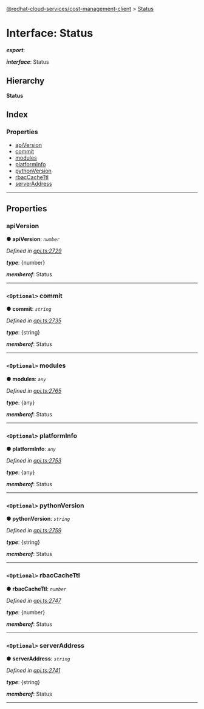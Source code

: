 [@redhat-cloud-services/cost-management-client](../README.md) > [Status](../interfaces/status.md)

# Interface: Status

*__export__*: 

*__interface__*: Status

## Hierarchy

**Status**

## Index

### Properties

* [apiVersion](status.md#apiversion)
* [commit](status.md#commit)
* [modules](status.md#modules)
* [platformInfo](status.md#platforminfo)
* [pythonVersion](status.md#pythonversion)
* [rbacCacheTtl](status.md#rbaccachettl)
* [serverAddress](status.md#serveraddress)

---

## Properties

<a id="apiversion"></a>

###  apiVersion

**● apiVersion**: *`number`*

*Defined in [api.ts:2729](https://github.com/RedHatInsights/javascript-clients/blob/master/packages/cost-management/api.ts#L2729)*

*__type__*: {number}

*__memberof__*: Status

___
<a id="commit"></a>

### `<Optional>` commit

**● commit**: *`string`*

*Defined in [api.ts:2735](https://github.com/RedHatInsights/javascript-clients/blob/master/packages/cost-management/api.ts#L2735)*

*__type__*: {string}

*__memberof__*: Status

___
<a id="modules"></a>

### `<Optional>` modules

**● modules**: *`any`*

*Defined in [api.ts:2765](https://github.com/RedHatInsights/javascript-clients/blob/master/packages/cost-management/api.ts#L2765)*

*__type__*: {any}

*__memberof__*: Status

___
<a id="platforminfo"></a>

### `<Optional>` platformInfo

**● platformInfo**: *`any`*

*Defined in [api.ts:2753](https://github.com/RedHatInsights/javascript-clients/blob/master/packages/cost-management/api.ts#L2753)*

*__type__*: {any}

*__memberof__*: Status

___
<a id="pythonversion"></a>

### `<Optional>` pythonVersion

**● pythonVersion**: *`string`*

*Defined in [api.ts:2759](https://github.com/RedHatInsights/javascript-clients/blob/master/packages/cost-management/api.ts#L2759)*

*__type__*: {string}

*__memberof__*: Status

___
<a id="rbaccachettl"></a>

### `<Optional>` rbacCacheTtl

**● rbacCacheTtl**: *`number`*

*Defined in [api.ts:2747](https://github.com/RedHatInsights/javascript-clients/blob/master/packages/cost-management/api.ts#L2747)*

*__type__*: {number}

*__memberof__*: Status

___
<a id="serveraddress"></a>

### `<Optional>` serverAddress

**● serverAddress**: *`string`*

*Defined in [api.ts:2741](https://github.com/RedHatInsights/javascript-clients/blob/master/packages/cost-management/api.ts#L2741)*

*__type__*: {string}

*__memberof__*: Status

___

